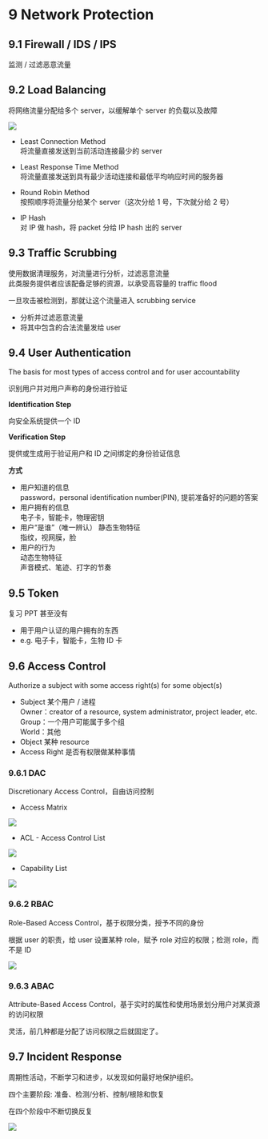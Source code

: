# 9 Network Protection

## 9.1 Firewall / IDS / IPS

监测 / 过滤恶意流量

## 9.2 Load Balancing

将网络流量分配给多个 server，以缓解单个 server 的负载以及故障

![](img/c117345b1e745fb63b5c9dc9daedba7a_MD5.png)

- Least Connection Method  
将流量直接发送到当前活动连接最少的 server

- Least Response Time Method  
将流量直接发送到具有最少活动连接和最低平均响应时间的服务器

- Round Robin Method  
按照顺序将流量分给某个 server（这次分给 1 号，下次就分给 2 号）

- IP Hash  
对 IP 做 hash，将 packet 分给 IP hash 出的 server

## 9.3 Traffic Scrubbing

使用数据清理服务，对流量进行分析，过滤恶意流量  
此类服务提供者应该配备足够的资源，以承受高容量的 traffic flood

一旦攻击被检测到，那就让这个流量进入 scrubbing service

- 分析并过滤恶意流量
- 将其中包含的合法流量发给 user

## 9.4 User Authentication

The basis for most types of access control and for user accountability

识别用户并对用户声称的身份进行验证

**Identification Step**

向安全系统提供一个 ID

**Verification Step**

提供或生成用于验证用户和 ID 之间绑定的身份验证信息

**方式**

- 用户知道的信息  
password，personal identification number(PIN), 提前准备好的问题的答案
- 用户拥有的信息  
电子卡，智能卡，物理密钥
- 用户“是谁”（唯一辨认）
静态生物特征  
指纹，视网膜，脸
- 用户的行为  
动态生物特征  
声音模式、笔迹、打字的节奏

## 9.5 Token

复习 PPT 甚至没有

- 用于用户认证的用户拥有的东西
- e.g. 电子卡，智能卡，生物 ID 卡

## 9.6 Access Control

Authorize a subject with some access right(s) for some object(s)

- Subject 某个用户 / 进程  
Owner：creator of a resource, system administrator, project leader, etc.  
Group：一个用户可能属于多个组  
World：其他
- Object 某种 resource
- Access Right 是否有权限做某种事情

### 9.6.1 DAC

Discretionary Access Control，自由访问控制

- Access Matrix

![](img/17a9282f2d66104f0a5b9b62125741ad_MD5.png)

- ACL - Access Control List

![](img/b0b8f8f47b439fd1c19ed772925c650b_MD5.png)

- Capability List

![](img/08613d727aaae854b645ad95a427e8b2_MD5.png)

  

### 9.6.2 RBAC

Role-Based Access Control，基于权限分类，授予不同的身份

根据 user 的职责，给 user 设置某种 role，赋予 role 对应的权限；检测 role，而不是 ID

![](img/fccc86850050a622aa9188dccb076477_MD5.png)

### 9.6.3 ABAC

Attribute-Based Access Control，基于实时的属性和使用场景划分用户对某资源的访问权限

灵活，前几种都是分配了访问权限之后就固定了。


## 9.7 Incident Response

周期性活动，不断学习和进步，以发现如何最好地保护组织。

四个主要阶段: 准备、检测/分析、控制/根除和恢复

在四个阶段中不断切换反复

![](img/5b30a6955e195be8a6e584471d265268_MD5.png)
